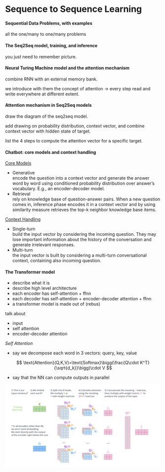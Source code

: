 # Sequence to Sequence Learning

#### Sequential Data Problems, with examples

all the one/many to one/many problems

#### The Seq2Seq model, training, and inference 

you just need to remember picture.

#### Neural Turing Machine model and the attention mechanism

combine RNN  with an external memory bank.

we introduce with them the concept of attention $\to$ every step read and write everywhere at different extent.

#### Attention mechanism in Seq2Seq models 

draw the diagram of the seq2seq model. 

add drawing on probability distribution, context vector, and combine context vector with hidden state of target.

list the 4 steps to compute the attention vector for a specific target.

#### Chatbot: core models and context handling 

<u>Core Models</u>

- Generative  
  encode the question into a context vector and generate the answer word by word using conditioned probability distribution over answer’s vocabulary. E.g., an encoder-decoder model.
- Retrieval  
  rely on knowledge base of question-answer pairs. When a new question comes in, inference phase encodes it in a context vector and by using similarity measure retrieves the top-k neighbor knowledge base items. 

<u>Context Handling</u>

- Single-turn  
  build the input vector by considering the incoming question. They may lose important information about the history of the conversation and generate irrelevant responses.
- Multi-turn  
  the input vector is built by considering a multi-turn conversational context, containing also incoming question. 

#### The Transformer model  

- describe what it is 
- describe high level architecture
- each encoder has self-attention + ffnn
- each decoder has self-attention + encoder-decoder attention + ffnn
- a transformer model is made out of (rebus)

talk about 

- input
- self attention
- encoder-decoder attention

*Self Attention*

- say we decompose each word in 3 vectors: query, key, value

$$
\text{Attention}(Q,K,V)=\text{Softmax}\bigg(\frac{Q\cdot K^T} {\sqrt{d_k}}\bigg)\cdot V
$$

- say that  the NN can compute outputs in parallel

<img src="img/selfattention.png">